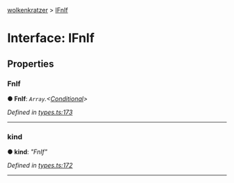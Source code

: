 [wolkenkratzer](../README.md) > [IFnIf](../interfaces/ifnif.md)



# Interface: IFnIf


## Properties
<a id="fnif"></a>

###  FnIf

**●  FnIf**:  *`Array`.<[Conditional](../#conditional)>* 

*Defined in [types.ts:173](https://github.com/arminhammer/wolkenkratzer/blob/d70dabd/src/types.ts#L173)*





___

<a id="kind"></a>

###  kind

**●  kind**:  *"FnIf"* 

*Defined in [types.ts:172](https://github.com/arminhammer/wolkenkratzer/blob/d70dabd/src/types.ts#L172)*





___


